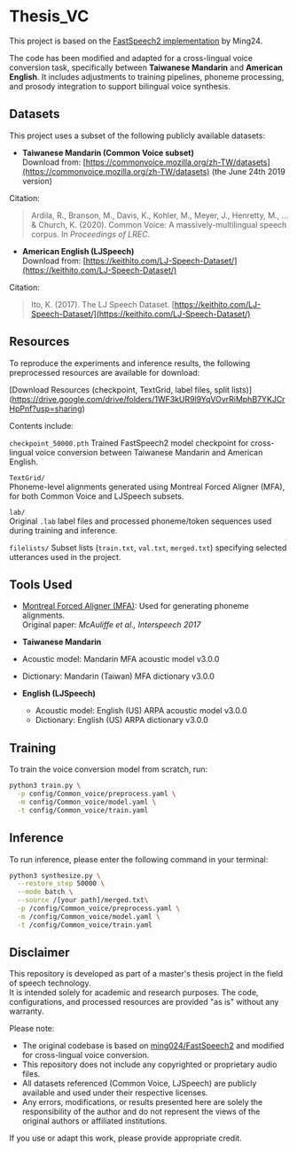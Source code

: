 # Thesis_VC
This project is based on the [FastSpeech2 implementation](https://github.com/ming024/FastSpeech2) by Ming24.

The code has been modified and adapted for a cross-lingual voice conversion task, specifically between **Taiwanese Mandarin** and **American English**. It includes adjustments to training pipelines, phoneme processing, and prosody integration to support bilingual voice synthesis.

## Datasets

This project uses a subset of the following publicly available datasets:

- **Taiwanese Mandarin (Common Voice subset)**  
  Download from: [https://commonvoice.mozilla.org/zh-TW/datasets](https://commonvoice.mozilla.org/zh-TW/datasets) (the June 24th 2019 version)
  
Citation:
  > Ardila, R., Branson, M., Davis, K., Kohler, M., Meyer, J., Henretty, M., ... & Church, K. (2020). Common Voice: A massively-multilingual speech corpus. In *Proceedings of LREC*.

- **American English (LJSpeech)**  
  Download from: [https://keithito.com/LJ-Speech-Dataset/](https://keithito.com/LJ-Speech-Dataset/)
  
Citation:
  > Ito, K. (2017). The LJ Speech Dataset. [https://keithito.com/LJ-Speech-Dataset/](https://keithito.com/LJ-Speech-Dataset/)

## Resources  
To reproduce the experiments and inference results, the following preprocessed resources are available for download:

[Download Resources (checkpoint, TextGrid, label files, split lists)] (https://drive.google.com/drive/folders/1WF3kUR9l9YqVOvrRiMphB7YKJCrHpPnf?usp=sharing)

Contents include:

 `checkpoint_50000.pth`
  Trained FastSpeech2 model checkpoint for cross-lingual voice conversion between Taiwanese Mandarin and American English.

  `TextGrid/`  
  Phoneme-level alignments generated using Montreal Forced Aligner (MFA), for both Common Voice and LJSpeech subsets.

  `lab/`  
  Original `.lab` label files and processed phoneme/token sequences used during training and inference.

 `filelists/`
  Subset lists (`train.txt`, `val.txt`, `merged.txt`) specifying selected utterances used in the project.

 ## Tools Used

- [Montreal Forced Aligner (MFA)](https://montreal-forced-aligner.readthedocs.io): Used for generating phoneme alignments.  
  Original paper: *McAuliffe et al., Interspeech 2017*
 - **Taiwanese Mandarin**
  - Acoustic model: Mandarin MFA acoustic model v3.0.0
  - Dictionary: Mandarin (Taiwan) MFA dictionary v3.0.0

- **English (LJSpeech)**
  - Acoustic model: English (US) ARPA acoustic model v3.0.0
  - Dictionary: English (US) ARPA dictionary v3.0.0

## Training

To train the voice conversion model from scratch, run:

```bash
python3 train.py \
  -p config/Common_voice/preprocess.yaml \
  -m config/Common_voice/model.yaml \
  -t config/Common_voice/train.yaml
```

## Inference

To run inference, please enter the following command in your terminal:

```bash
python3 synthesize.py \
  --restore_step 50000 \
  --mode batch \
  --source /[your path]/merged.txt\
  -p /config/Common_voice/preprocess.yaml \
  -m /config/Common_voice/model.yaml \
  -t /config/Common_voice/train.yaml
```

## Disclaimer

This repository is developed as part of a master's thesis project in the field of speech technology.  
It is intended solely for academic and research purposes. The code, configurations, and processed resources are provided "as is" without any warranty.

Please note:
- The original codebase is based on [ming024/FastSpeech2](https://github.com/ming024/FastSpeech2) and modified for cross-lingual voice conversion.
- This repository does not include any copyrighted or proprietary audio files.
- All datasets referenced (Common Voice, LJSpeech) are publicly available and used under their respective licenses.
- Any errors, modifications, or results presented here are solely the responsibility of the author and do not represent the views of the original authors or affiliated institutions.

If you use or adapt this work, please provide appropriate credit.


